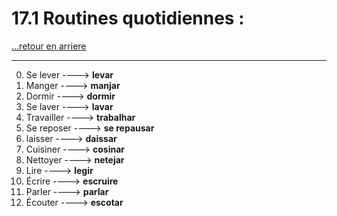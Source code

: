 # 17.1 Routines quotidiennes : 

[...retour en arriere](../../../menu_fiches.md)

---

0. Se lever  ----> **levar**
1. Manger  ----> **manjar**
2. Dormir  ----> **dormir**
3. Se laver  ----> **lavar**
4. Travailler  ----> **trabalhar**
5. Se reposer  ----> **se repausar**
6. laisser ----> **daissar**
7. Cuisiner  ----> **cosinar**
8. Nettoyer  ----> **netejar**
9. Lire  ----> **legir**
10. Écrire  ----> **escruire**
11. Parler  ----> **parlar**
12. Écouter  ----> **escotar**
